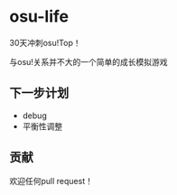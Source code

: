 # osu-life

30天冲刺osu!Top！

与osu!关系并不大的一个简单的成长模拟游戏

## 下一步计划

- debug
- 平衡性调整

## 贡献

欢迎任何pull request！
